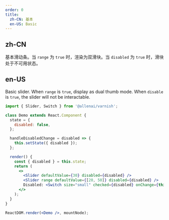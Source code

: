 ```yaml
---
order: 0
title:
  zh-CN: 基本
  en-US: Basic
---
```


## zh-CN

基本滑动条。当 `range` 为 `true` 时，渲染为双滑块。当 `disabled` 为 `true` 时，滑块处于不可用状态。

## en-US

Basic slider. When `range` is `true`, display as dual thumb mode. When `disable` is `true`, the slider will not be interactable.

```jsx
import { Slider, Switch } from '@allenai/varnish';

class Demo extends React.Component {
  state = {
    disabled: false,
  };

  handleDisabledChange = disabled => {
    this.setState({ disabled });
  };

  render() {
    const { disabled } = this.state;
    return (
      <>
        <Slider defaultValue={30} disabled={disabled} />
        <Slider range defaultValue={[20, 50]} disabled={disabled} />
        Disabled: <Switch size="small" checked={disabled} onChange={this.handleDisabledChange} />
      </>
    );
  }
}

ReactDOM.render(<Demo />, mountNode);
```

<style>
.code-box-demo .ant-slider {
  margin-bottom: 16px;
}
</style>
